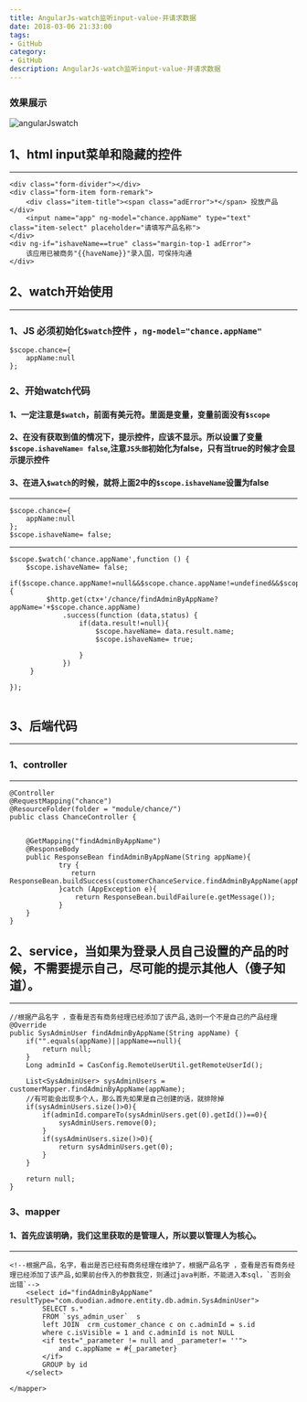 ```yaml
---
title: AngularJs-watch监听input-value-并请求数据
date: 2018-03-06 21:33:00
tags: 
- GitHub
category: 
- GitHub
description: AngularJs-watch监听input-value-并请求数据
---
```

<!-- image url 
https://raw.githubusercontent.com/HealerJean123/HealerJean123.github.io/master/blogImages
-->

### 效果展示

![angularJswatch](https://raw.githubusercontent.com/HealerJean123/HealerJean123.github.io/master/blogImages/angularJswatch.gif)

## 1、html input菜单和隐藏的控件
---

```
<div class="form-divider"></div>
<div class="form-item form-remark">
    <div class="item-title"><span class="adError">*</span> 投放产品</div>
    <input name="app" ng-model="chance.appName" type="text" class="item-select" placeholder="请填写产品名称">
</div>
<div ng-if="ishaveName==true" class="margin-top-1 adError">
    该应用已被商务"{{haveName}}"录入国，可保持沟通
</div>

```
## 2、watch开始使用
---
### 1、JS 必须初始化`$watch`控件 ，`ng-model="chance.appName" ` 

```
$scope.chance={
    appName:null
};
```
### 2、开始watch代码
#### 1、一定注意是`$watch`，前面有美元符。里面是变量，变量前面没有`$scope`
#### 2、在没有获取到值的情况下，提示控件，应该不显示。所以设置了变量`$scope.ishaveName= false`,注意`JS头部`初始化为false，只有当true的时候才会显示提示控件
#### 3、在进入`$watch`的时候，就将上面2中的`$scope.ishaveName`设置为false
---

```
$scope.chance={
    appName:null
};
$scope.ishaveName= false;
```
---
```
$scope.$watch('chance.appName',function () {
    $scope.ishaveName= false;
     if($scope.chance.appName!=null&&$scope.chance.appName!=undefined&&$scope.chance.appName!=''){
         $http.get(ctx+'/chance/findAdminByAppName?appName='+$scope.chance.appName)
             .success(function (data,status) {
                 if(data.result!=null){
                     $scope.haveName= data.result.name;
                     $scope.ishaveName= true;

                 }
             })
     }

});


```
## 3、后端代码
--- 
### 1、controller
---
```
@Controller
@RequestMapping("chance")
@ResourceFolder(folder = "module/chance/")
public class ChanceController {


	@GetMapping("findAdminByAppName")
	@ResponseBody
	public ResponseBean findAdminByAppName(String appName){
	        try {
	           return ResponseBean.buildSuccess(customerChanceService.findAdminByAppName(appName));
	        }catch (AppException e){
	            return ResponseBean.buildFailure(e.getMessage());
	        }
	}
}

```

## 2、service，当如果为登录人员自己设置的产品的时候，不需要提示自己，尽可能的提示其他人（傻子知道）。
---

```
//根据产品名字 ，查看是否有商务经理已经添加了该产品,选则一个不是自己的产品经理
@Override
public SysAdminUser findAdminByAppName(String appName) {
    if("".equals(appName)||appName==null){
        return null;
    }
    Long adminId = CasConfig.RemoteUserUtil.getRemoteUserId();

    List<SysAdminUser> sysAdminUsers = customerMapper.findAdminByAppName(appName);
    //有可能会出现多个人，那么首先如果是自己创建的话，就排除掉
    if(sysAdminUsers.size()>0){
        if(adminId.compareTo(sysAdminUsers.get(0).getId())==0){
            sysAdminUsers.remove(0);
        }
        if(sysAdminUsers.size()>0){
            return sysAdminUsers.get(0);
        }
    }

    return null;
}

```
### 3、mapper
#### 1、首先应该明确，我们这里获取的是管理人，所以要以管理人为核心。
---

```
<!--根据产品，名字，看出是否已经有商务经理在维护了，根据产品名字 ，查看是否有商务经理已经添加了该产品,如果前台传入的参数我空，则通过java判断，不能进入本sql，`否则会出错`-->
    <select id="findAdminByAppName" resultType="com.duodian.admore.entity.db.admin.SysAdminUser">
        SELECT s.*
        FROM `sys_admin_user`  s
        left JOIN  crm_customer_chance c on c.adminId = s.id
        where c.isVisible = 1 and c.adminId is not NULL
        <if test="_parameter != null and _parameter!= ''">
            and c.appName = #{_parameter}
        </if>
        GROUP by id
    </select>

</mapper>

```



<!-- Gitalk 评论 start  -->

<link rel="stylesheet" href="https://unpkg.com/gitalk/dist/gitalk.css">
<script src="https://unpkg.com/gitalk@latest/dist/gitalk.min.js"></script> 
<div id="gitalk-container"></div>    
 <script type="text/javascript">
    var gitalk = new Gitalk({
		clientID: `1d164cd85549874d0e3a`,
		clientSecret: `527c3d223d1e6608953e835b547061037d140355`,
		repo: `HealerJean123.github.io`,
		owner: 'HealerJean123',
		admin: ['HealerJean123'],
		id: 'GitHub评论Gitalk插件',
    });
    gitalk.render('gitalk-container');
</script> 

<!-- Gitalk end -->

